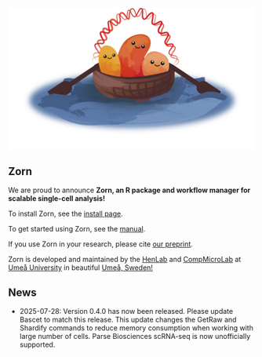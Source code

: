 
<p align="center">
<img src="man/figures/Zorn.png" alt="Zorn logo" style="height: auto; width: auto;"/>
</p>


## Zorn

We are proud to announce **Zorn, an R package and workflow manager for scalable single-cell analysis!**

To install Zorn, see the [install page](articles/install.html). 

To get started using Zorn, see the [manual](articles/get_started.html).

If you use Zorn in your research, please cite [our preprint](https://www.biorxiv.org/content/10.1101/2025.06.20.660799v1).

Zorn is developed and maintained by the [HenLab](https://www.henlab.org/) and [CompMicroLab](https://www.microbe.dev/) at [Umeå University](https://www.umu.se/en/) in beautiful [Umeå, Sweden!](https://visitumea.se/en)


## News

* 2025-07-28: Version 0.4.0 has now been released. Please update Bascet to match this release. This update changes the GetRaw and Shardify commands to reduce memory consumption when working with large number of cells. Parse Biosciences scRNA-seq is now unofficially supported.
